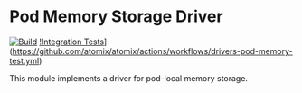 <!--
SPDX-FileCopyrightText: 2023-present Intel Corporation
SPDX-License-Identifier: Apache-2.0
-->

# Pod Memory Storage Driver

[![Build](https://img.shields.io/github/actions/workflow/status/atomix/atomix/drivers-pod-memory-verify.yml)](https://github.com/atomix/atomix/actions/workflows/drivers-pod-memory-verify.yml)
[!Integration Tests](https://img.shields.io/github/actions/workflow/status/atomix/atomix/drivers-pod-memory-test.yml)](https://github.com/atomix/atomix/actions/workflows/drivers-pod-memory-test.yml)

This module implements a driver for pod-local memory storage.
